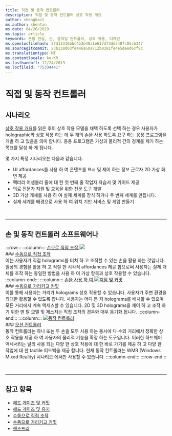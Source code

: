 ```yaml
---
title: 직접 및 동작 컨트롤러
description: 직접 및 동작 컨트롤러 상호 작용 개요
author: shengkait
ms.author: shentan
ms.date: 04/26/2019
ms.topic: article
keywords: 혼합 현실, 손, 움직임 컨트롤러, 상호 작용, 디자인
ms.openlocfilehash: 27d13316bbc4b3b40a1e617d73dd5487c05cb347
ms.sourcegitcommit: 23b130d03fea46a50a712b8301fe4e5deed6cf9c
ms.translationtype: MT
ms.contentlocale: ko-KR
ms.lasthandoff: 12/24/2019
ms.locfileid: "75334441"
---
```

# <a name="hands-and-motion-controllers"></a>직접 및 동작 컨트롤러
## <a name="scenarios"></a>시나리오
[상호 작용 개요](interaction-fundamentals.md)를 읽은 후이 상호 작용 모델을 채택 하도록 선택 하는 경우 사용자가 holographic와 상호 작용 하는 데 두 개의 손을 사용 하도록 요구 하는 응용 프로그램을 개발 하 고 있음을 의미 합니다. 응용 프로그램은 가상과 물리적 간의 경계를 제거 하는 목표를 달성 하 게 됩니다.

몇 가지 특정 시나리오는 다음과 같습니다.
* UI affordances를 사용 하 여 콘텐츠를 표시 및 제어 하는 정보 근로자 2D 가상 화면 제공
* 팩터리 어셈블리 줄에 대 한 첫 번째 줄 작업자 자습서 및 가이드 제공
* 의료 전문가 지원 및 교육을 위한 전문 도구 개발  
* 3D 가상 개체를 사용 하 여 실제 세계를 장식 하거나 두 번째 세계를 만듭니다. 
* 실제 세계를 배경으로 사용 하 여 위치 기반 서비스 및 게임 만들기

<br>

---

## <a name="hands-and-motion-controllers-modalities"></a>손 및 동작 컨트롤러 소프트웨어나

:::row:::
    :::column:::
       [손으로 직접 조작 ![](images/hands-and-controllers-direct-manipulation.jpg)](direct-manipulation.md)<br>
       ### <a name="direct-manipulation-with-handsdirect-manipulationmdbr"></a>[수동으로 직접 조작](direct-manipulation.md)<br>
       이는 사용자가 직접 holograms를 터치 하 고 조작할 수 있는 손을 활용 하는 것입니다. 일상의 경험을 활용 하 고 적절 한 시각적 affordances 제공 함으로써 사용자는 실제 개체를 조작 하는 동일한 방법을 사용 하 여 가상 항목과 상호 작용할 수 있습니다.
    :::column-end:::
    :::column:::
       [손을 사용 하 여 ![지점 및 커밋](images/hands-and-controllers-point-and-commit.jpg)](point-and-commit.md)<br>
        ### <a name="point-and-commit-with-handspoint-and-commitmdbr"></a>[수동으로 가리키고 커밋](point-and-commit.md)<br>
        이를 통해 사용자는 거리가 holograms 상호 작용할 수 있습니다. 사용자가 주변 환경을 최대한 활용할 수 있도록 합니다. 사용자는 어디 든 지 holograms를 배치할 수 있으며 모든 거리에서 계속 액세스할 수 있습니다. 2D 및 3D holograms을 제어 하 고 조작 하기 위한 멘 탈 모델 및 제스처는 직접 조작의 경우와 매우 동기화 됩니다.
    :::column-end:::
    :::column:::
       [![동작 컨트롤러](images/hands-and-controllers-motion-controllers.jpg)](motion-controllers.md)<br>
       ### <a name="motion-controllersmotion-controllersmdbr"></a>[모션 컨트롤러](motion-controllers.md)<br>
       동작 컨트롤러는 하나 또는 두 손을 모두 사용 하는 동시에 다 수의 거리에서 정확한 상호 작용을 제공 하 여 사용자의 물리적 기능을 확장 하는 도구입니다. 이러한 하드웨어 액세서리는 널리 사용 되는 다양 한 상호 작용에 대 한 바로 가기를 제공 하 고 다양 한 작업에 대 한 tactile 피드백을 제공 합니다. 현재 동작 컨트롤러는 WMR (Windows Mixed Reality) 시나리오 에서만 사용할 수 있습니다. 
    :::column-end:::
:::row-end:::

<br>

---

## <a name="see-also"></a>참고 항목
* [헤드 게이즈 및 커밋](gaze-and-commit.md)
* [헤드 게이즈 및 유지](gaze-and-dwell.md)
* [수동으로 직접 조작](direct-manipulation.md)
* [수동으로 가리키고 커밋](point-and-commit.md)
* [핸즈프리](hands-free.md)
